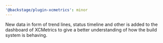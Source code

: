 ```yaml
---
'@backstage/plugin-xcmetrics': minor
---
```


New data in form of trend lines, status timeline and other is added to the dashboard of XCMetrics to give a better understanding of how the build system is behaving.
